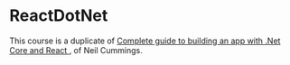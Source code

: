 # ReactDotNet

This course is a duplicate of [Complete guide to building an app with .Net Core and React
]("https://www.udemy.com/course/complete-guide-to-building-an-app-with-net-core-and-react/learn/lecture/24836144#overview"), of Neil Cummings.
